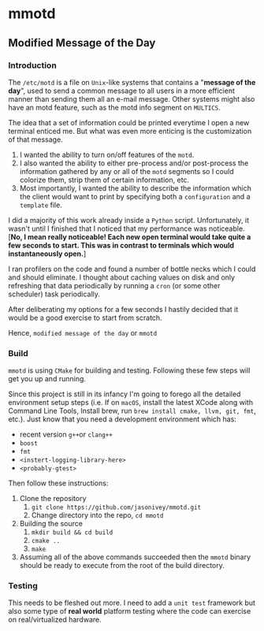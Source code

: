 # mmotd
## Modified Message of the Day

### Introduction

The `/etc/motd` is a file on `Unix`-like systems that contains a "**message of the day**", used to send a common message to all users in a more efficient manner than sending them all an e-mail message. Other systems might also have an motd feature, such as the motd info segment on `MULTICS`.

The idea that a set of information could be printed everytime I open a new terminal enticed me. But what was even more enticing is the customization of that message.
1. I wanted the ability to turn on/off features of the `motd`.
1. I also wanted the ability to either pre-process and/or post-process the information gathered by any or all of the `motd` segments so I could colorize them, strip them of certain information, etc.
1. Most importantly, I wanted the ability to describe the information which the client would want to print by specifying both a `configuration` and a `template` file.

I did a majority of this work already inside a `Python` script.  Unfortunately, it wasn't until I finished that I noticed that my performance was noticeable.  [**No, I mean really noticeable!  Each new open terminal would take quite a few seconds to start. This was in contrast to terminals which would instantaneously open.**]

I ran profilers on the code and found a number of bottle necks which I could and should eliminate.  I thought about caching values on disk and only refreshing that data periodically by running a  `cron` (or some other scheduler) task periodically.

After deliberating my options for a few seconds I hastily decided that it would be a good exercise to start from scratch.

Hence, `modified message of the day` or `mmotd`

### Build

`mmotd` is using `CMake` for building and testing. Following these few steps will get you up and running.

Since this project is still in its infancy I'm going to forego all the detailed environment setup steps (i.e. If on `macOS`, install the latest XCode along with Command Line Tools, Install brew, run `brew install cmake, llvm, git, fmt`, etc.). Just know that you need a development environment which has:

*   recent version `g++`or `clang++`
*   `boost`
*   `fmt`
*   `<instert-logging-library-here>`
*   `<probably-gtest>`

Then follow these instructions:

1. Clone the repository
	1. `git clone https://github.com/jasonivey/mmotd.git`
	1. Change directory into the repo, `cd mmotd`
1. Building the source
	1. `mkdir build && cd build`
	1. `cmake ..`
	1. `make`
1. Assuming all of the above commands succeeded then the `mmotd` binary should be ready to execute from the root of the build directory.

### Testing

This needs to be fleshed out more.  I need to add a `unit test` framework but also some type of **real world** platform testing where the code can exercise on real/virtualized hardware.


